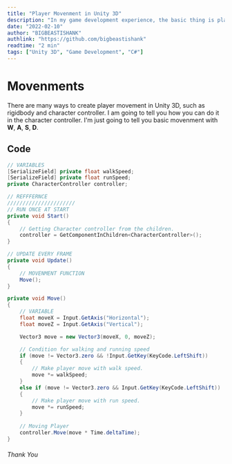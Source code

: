 ```yaml
---
title: "Player Movenment in Unity 3D"
description: "In my game development experience, the basic thing is player movement in Unity 3D. So I thought I should to teach you also. Feat: Character Controller."
date: "2022-02-10"
author: "BIGBEASTISHANK"
authlink: "https://github.com/bigbeastishank"
readtime: "2 min"
tags: ["Unity 3D", "Game Development", "C#"]
---
```


# Movenments

There are many ways to create player movement in Unity 3D, such as rigidbody and character controller. I am going to tell you how you can do it in the character controller. I'm just going to tell you basic movenment with **W**, **A**, **S**, **D**.

## Code

```cs
// VARIABLES
[SerializeField] private float walkSpeed;
[SerializeField] private float runSpeed;
private CharacterController controller;

// REFFFERNCE
//////////////////////
// RUN ONCE AT START
private void Start()
{
    // Getting Character controller from the children.
    controller = GetComponentInChildren<CharacterController>();
}

// UPDATE EVERY FRAME
private void Update()
{
    // MOVENMENT FUNCTION
    Move();
}

private void Move()
{
    // VARIABLE
    float moveX = Input.GetAxis("Horizontal");
    float moveZ = Input.GetAxis("Vertical");

    Vector3 move = new Vector3(moveX, 0, moveZ);

    // Condition for walking and running speed
    if (move != Vector3.zero && !Input.GetKey(KeyCode.LeftShift))
    {
        // Make player move with walk speed.
        move *= walkSpeed;
    }
    else if (move != Vector3.zero && Input.GetKey(KeyCode.LeftShift))
    {
        // Make player move with run speed.
        move *= runSpeed;
    }
    
    // Moving Player
    controller.Move(move * Time.deltaTime);
}
```

###### Thank You
